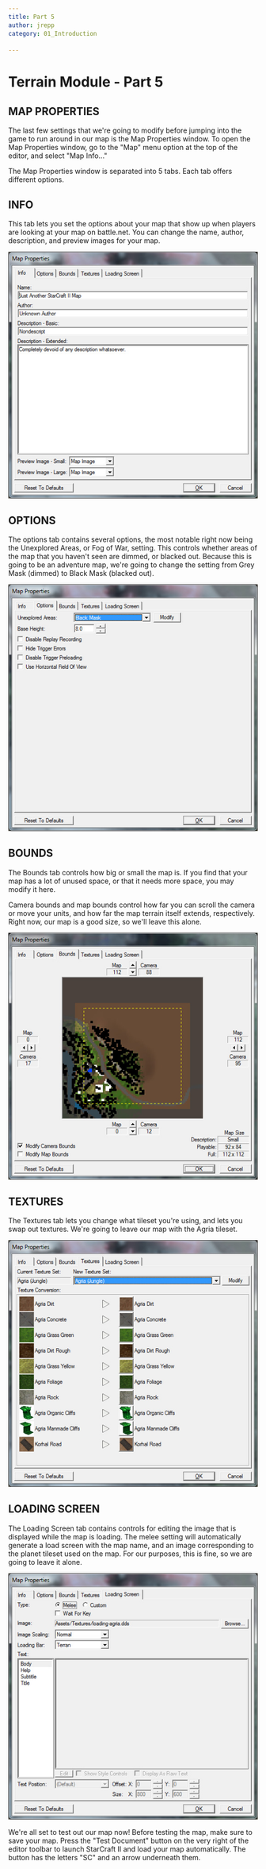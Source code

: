 ```yaml
---
title: Part 5
author: jrepp
category: 01_Introduction

---
```

# Terrain Module - Part 5

## MAP PROPERTIES

The last few settings that we're going to modify before jumping into the game to run around in our map is the Map Properties window. To open the Map Properties window, go to the "Map" menu option at the top of the editor, and select "Map Info..."

The Map Properties window is separated into 5 tabs. Each tab offers different options.

## INFO

This tab lets you set the options about your map that show up when players are looking at your map on battle.net. You can change the name, author, description, and preview images for your map.

![img](036-mapproperties-info.jpg)



## OPTIONS

The options tab contains several options, the most notable right now being the Unexplored Areas, or Fog of War, setting. This controls whether areas of the map that you haven't seen are dimmed, or blacked out. Because this is going to be an adventure map, we're going to change the setting from Grey Mask (dimmed) to Black Mask (blacked out).

![img](037-mapproperties-options.jpg)



## BOUNDS

The Bounds tab controls how big or small the map is. If you find that your map has a lot of unused space, or that it needs more space, you may modify it here.

Camera bounds and map bounds control how far you can scroll the camera or move your units, and how far the map terrain itself extends, respectively. Right now, our map is a good size, so we'll leave this alone.

![img](038-mapproperties-bounds.jpg)



## TEXTURES

The Textures tab lets you change what tileset you're using, and lets you swap out textures. We're going to leave our map with the Agria tileset.

![img](039-mapproperties-textures.jpg)



## LOADING SCREEN

The Loading Screen tab contains controls for editing the image that is displayed while the map is loading. The melee setting will automatically generate a load screen with the map name, and an image corresponding to the planet tileset used on the map. For our purposes, this is fine, so we are going to leave it alone.

![img](040-mapproperties-loadingscreen.jpg)

We're all set to test out our map now! Before testing the map, make sure to save your map. Press the "Test Document" button on the very right of the editor toolbar to launch StarCraft II and load your map automatically. The button has the letters "SC" and an arrow underneath them.